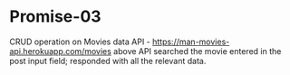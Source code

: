 # Promise-03
CRUD operation on Movies data
API - https://man-movies-api.herokuapp.com/movies
above API searched the movie entered in the post input field; responded with all the relevant data.
